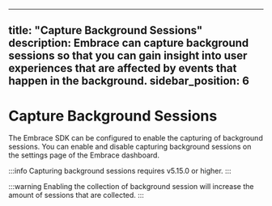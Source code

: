 
---
title: "Capture Background Sessions"
description: Embrace can capture background sessions so that you can gain insight into user experiences that are affected by events that happen in the background.
sidebar_position: 6
---

# Capture Background Sessions

The Embrace SDK can be configured to enable the capturing of background sessions. You can enable and disable capturing background sessions on the settings page of the Embrace dashboard.

:::info
Capturing background sessions requires v5.15.0 or higher.
:::

:::warning
Enabling the collection of background session will increase the amount of sessions that are collected.
:::
